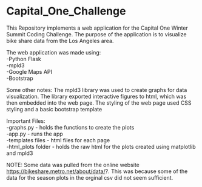 # Capital_One_Challenge

This Repository implements a web application for the Capital One Winter Summit Coding Challenge. The purpose of the application
is to visualize bike share data from the Los Angeles area.

The web application was made using: <br>
  -Python Flask <br>
  -mpld3 <br>
  -Google Maps API <br>
  -Bootstrap
  
 Some other notes: The mpld3 library was used to create graphs for data visualization. The library exported interactive figures
 to html, which was then embedded into the web page. The styling of the web page used CSS styling and a basic bootstrap template
 
 Important Files: <br>
 -graphs.py - holds the functions to create the plots <br>
 -app.py - runs the app <br>
 -templates files - html files for each page <br>
 -html_plots folder - holds the raw html for the plots created using matplotlib and mpld3
 
 NOTE: Some data was pulled from the online website https://bikeshare.metro.net/about/data/?. This was because some of the data
 for the season plots in the orginal csv did not seem sufficient.
